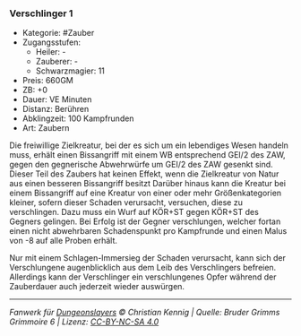 ### Verschlinger 1

- Kategorie: #Zauber
- Zugangsstufen:
  - Heiler: -
  - Zauberer: -
  - Schwarzmagier: 11
- Preis: 660GM
- ZB: +0
- Dauer: VE Minuten
- Distanz: Berühren
- Abklingzeit: 100 Kampfrunden
- Art: Zaubern



Die freiwillige Zielkreatur, bei der es sich um ein lebendiges Wesen handeln muss, erhält einen Bissangriff mit einem WB entsprechend GEI/2 des ZAW, gegen den gegnerische Abwehrwürfe um GEI/2 des ZAW gesenkt sind. Dieser Teil des Zaubers hat keinen Effekt, wenn die Zielkreatur von Natur aus einen besseren Bissangriff besitzt Darüber hinaus kann die Kreatur bei einem Bissangriff auf eine Kreatur von einer oder mehr Größenkategorien kleiner, sofern dieser Schaden verursacht, versuchen, diese zu verschlingen. Dazu muss ein Wurf auf KÖR+ST gegen KÖR+ST des Gegners gelingen. Bei Erfolg ist der Gegner verschlungen, welcher fortan einen nicht abwehrbaren Schadenspunkt pro Kampfrunde und einen Malus von -8 auf alle Proben erhält.

Nur mit einem Schlagen-Immersieg der Schaden verursacht, kann sich der Verschlungene augenblicklich aus dem Leib des Verschlingers befreien. Allerdings kann der Verschlinger ein verschlungenes Opfer während der Zauberdauer auch jederzeit wieder auswürgen.

---

_Fanwerk für [Dungeonslayers](https://www.dungeonslayers.net/) © Christian Kennig | Quelle: Bruder Grimms Grimmoire 6 | Lizenz: [CC-BY-NC-SA 4.0](https://creativecommons.org/licenses/by-nc-sa/4.0/deed.de)_
